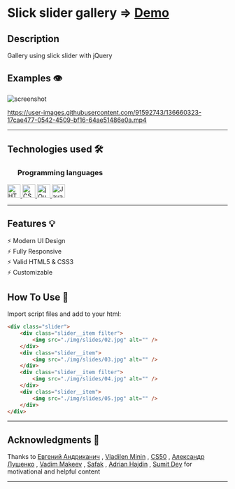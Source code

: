 # Slick slider gallery ⇒ [Demo](https://slick-slider-galery.netlify.app)

## Description

Gallery using slick slider with jQuery

## Examples 👁️

![screenshot](https://user-images.githubusercontent.com/91592743/136660320-2b9cc303-ea3d-4db4-a83a-2626974b40b5.png)

https://user-images.githubusercontent.com/91592743/136660323-17cae477-0542-4509-bf16-64ae51486e0a.mp4

---

## Technologies used 🛠️

<h3 align="left"> &nbsp  &nbsp  &nbsp Programming languages</h3>

<a href="https://www.w3.org/html/" target="_blank"> <img src="https://img.shields.io/badge/HTML5-E34F26?style=for-the-badge&logo=html5&logoColor=white" alt="HTML5" height="30"/> </a>
<a href="https://www.w3schools.com/css/" target="_blank"> <img src="https://img.shields.io/badge/CSS3-1572B6?style=for-the-badge&logo=css3&logoColor=white" alt="CSS3" height="30"/> </a>
<a href="https://jquery.com/" target="_blank"> <img src="https://img.shields.io/badge/jQuery-0769AD?style=for-the-badge&logo=jquery&logoColor=white" alt="jQuery" height="30"/> </a>
<a href="https://developer.mozilla.org/en-US/docs/Web/JavaScript" target="_blank"> <img src="https://img.shields.io/badge/JavaScript-323330?style=for-the-badge&logo=javascript&logoColor=F7DF1E" alt="JavaScript" height="30"/> </a>

---

## Features 💡

⚡️ Modern UI Design\
⚡️ Fully Responsive\
⚡️ Valid HTML5 & CSS3\
⚡️ Customizable

## How To Use 🔧

Import script files and add to your html:

```html
<div class="slider">
	<div class="slider__item filter">
		<img src="./img/slides/02.jpg" alt="" />
	</div>
	<div class="slider__item">
		<img src="./img/slides/03.jpg" alt="" />
	</div>
	<div class="slider__item filter">
		<img src="./img/slides/04.jpg" alt="" />
	</div>
	<div class="slider__item">
		<img src="./img/slides/05.jpg" alt="" />
	</div>
</div>
```

---

## Acknowledgments 🎁

Thanks to
[Евгений Андриканич](https://fls.guru/) ,
[Vladilen Minin](https://www.youtube.com/c/VladilenMinin) ,
[CS50](https://cs50.harvard.edu/college/2021/fall/) ,
[Александр Лущенко](https://itgid.info/) ,
[Vadim Makeev](https://www.youtube.com/channel/UCaTfYudJUVA8cV_But8KZVQ) ,
[Safak](https://github.com/safak) ,
[Adrian Hajdin](https://www.completepathtojavascriptmastery.com/) ,
[Sumit Dey](https://www.youtube.com/c/BackbenchCoder)
for motivational and helpful content

---
